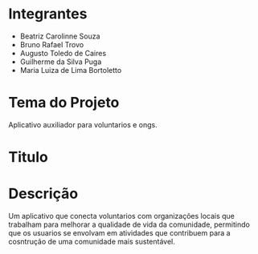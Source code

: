 # Integrantes
- Beatriz Carolinne Souza
- Bruno Rafael Trovo
- Augusto Toledo de Caires
- Guilherme da Silva Puga
- Maria Luiza de Lima Bortoletto

# Tema do Projeto
Aplicativo auxiliador para voluntarios e ongs.

# Titulo


# Descrição
Um aplicativo que conecta voluntarios com organizações locais que trabalham para melhorar a qualidade de vida da comunidade, permitindo que os usuarios se envolvam em atividades que contribuem para a cosntrução de uma comunidade mais sustentável. 
